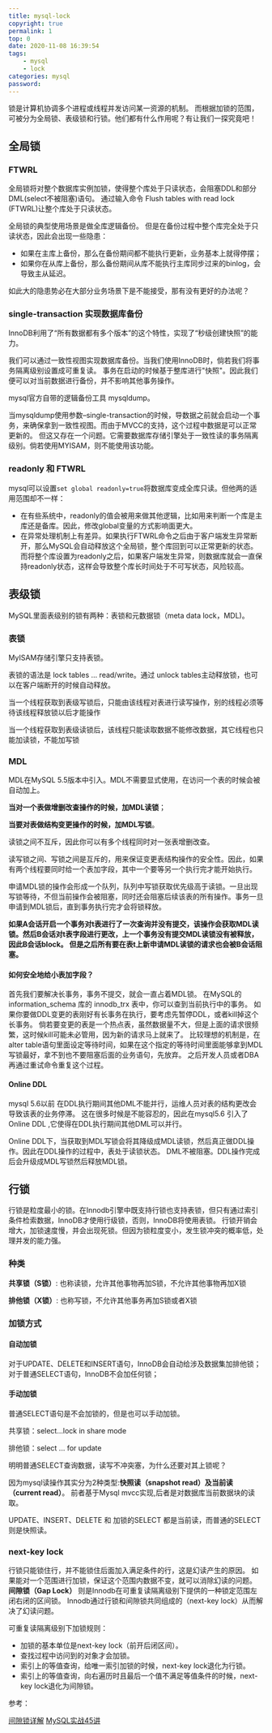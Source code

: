 ```yaml
---
title: mysql-lock
copyright: true
permalink: 1
top: 0
date: 2020-11-08 16:39:54
tags:
    - mysql
    - lock
categories: mysql
password:
---
```



锁是计算机协调多个进程或线程并发访问某一资源的机制。
而根据加锁的范围，可被分为全局锁、表级锁和行锁。他们都有什么作用呢？有让我们一探究竟吧！<!--more-->

## 全局锁

### FTWRL

全局锁将对整个数据库实例加锁，使得整个库处于只读状态，会阻塞DDL和部分DML(select不被阻塞)语句。
通过输入命令 Flush tables with read lock (FTWRL)让整个库处于只读状态。

全局锁的典型使用场景是做全库逻辑备份。
但是在备份过程中整个库完全处于只读状态，因此会出现一些隐患：
- 如果在主库上备份，那么在备份期间都不能执行更新，业务基本上就得停摆；
- 如果你在从库上备份，那么备份期间从库不能执行主库同步过来的binlog，会导致主从延迟。

如此大的隐患势必在大部分业务场景下是不能接受，那有没有更好的办法呢？
### single-transaction 实现数据库备份
InnoDB利用了“所有数据都有多个版本”的这个特性，实现了“秒级创建快照”的能力。


我们可以通过一致性视图实现数据库备份。当我们使用InnoDB时，倘若我们将事务隔离级别设置成可重复读。
事务在启动的时候基于整库进行"快照"。因此我们便可以对当前数据进行备份，并不影响其他事务操作。

mysql官方自带的逻辑备份工具 mysqldump。

当mysqldump使用参数–single-transaction的时候，导数据之前就会启动一个事务，来确保拿到一致性视图。而由于MVCC的支持，这个过程中数据是可以正常更新的。
但这又存在一个问题。它需要数据库存储引擎处于一致性读的事务隔离级别。倘若使用MYISAM，则不能使用该功能。

### readonly 和 FTWRL
mysql可以设置`set global readonly=true`将数据库变成全库只读。但他两的适用范围却不一样：
- 在有些系统中，readonly的值会被用来做其他逻辑，比如用来判断一个库是主库还是备库。因此，修改global变量的方式影响面更大。
- 在异常处理机制上有差异。如果执行FTWRL命令之后由于客户端发生异常断开，那么MySQL会自动释放这个全局锁，整个库回到可以正常更新的状态。
而将整个库设置为readonly之后，如果客户端发生异常，则数据库就会一直保持readonly状态，这样会导致整个库长时间处于不可写状态，风险较高。

## 表级锁
MySQL里面表级别的锁有两种：表锁和元数据锁（meta data lock，MDL)。

### 表锁

MyISAM存储引擎只支持表锁。

表锁的语法是 lock tables … read/write。通过 unlock tables主动释放锁，也可以在客户端断开的时候自动释放。

当一个线程获取到表级写锁后，只能由该线程对表进行读写操作，别的线程必须等待该线程释放锁以后才能操作

当一个线程获取到表级读锁后，该线程只能读取数据不能修改数据，其它线程也只能加读锁，不能加写锁

### MDL
MDL在MySQL 5.5版本中引入。MDL不需要显式使用，在访问一个表的时候会被自动加上。

**当对一个表做增删改查操作的时候，加MDL读锁**；

**当要对表做结构变更操作的时候，加MDL写锁**。


读锁之间不互斥，因此你可以有多个线程同时对一张表增删改查。

读写锁之间、写锁之间是互斥的，用来保证变更表结构操作的安全性。因此，如果有两个线程要同时给一个表加字段，其中一个要等另一个执行完才能开始执行。

申请MDL锁的操作会形成一个队列，队列中写锁获取优先级高于读锁。一旦出现写锁等待，不但当前操作会被阻塞，同时还会阻塞后续该表的所有操作。事务一旦申请到MDL锁后，直到事务执行完才会将锁释放。

**如果A会话开启一个事务对t表进行了一次查询并没有提交，该操作会获取MDL读锁。然后B会话对t表字段进行更改，上一个事务没有提交MDL读锁没有被释放，因此B会话block。
但是之后所有要在表t上新申请MDL读锁的请求也会被B会话阻塞。**

#### 如何安全地给小表加字段？

首先我们要解决长事务，事务不提交，就会一直占着MDL锁。
在MySQL的information_schema 库的 innodb_trx 表中，你可以查到当前执行中的事务。
如果你要做DDL变更的表刚好有长事务在执行，要考虑先暂停DDL，或者kill掉这个长事务。
倘若要变更的表是一个热点表，虽然数据量不大，但是上面的请求很频繁，这时候kill可能未必管用，因为新的请求马上就来了。
比较理想的机制是，在alter table语句里面设定等待时间，如果在这个指定的等待时间里面能够拿到MDL写锁最好，拿不到也不要阻塞后面的业务语句，先放弃。
之后开发人员或者DBA再通过重试命令重复这个过程。

#### Online DDL
mysql 5.6以前 在DDL执行期间其他DML不能并行，运维人员对表的结构更改会导致该表的业务停滞。
这在很多时候是不能容忍的，因此在mysql5.6 引入了Online DDL ,它使得在DDL执行期间其他DML可以并行。

Online DDL下，当获取到MDL写锁会将其降级成MDL读锁，然后真正做DDL操作。因此在DDL操作的过程中，表处于读锁状态。
DML不被阻塞。DDL操作完成后会升级成MDL写锁然后释放MDL锁。

## 行锁
行锁是粒度最小的锁。在Innodb引擎中既支持行锁也支持表锁，但只有通过索引条件检索数据，InnoDB才使用行级锁，否则，InnoDB将使用表锁。
行锁开销会增大，加锁速度慢，并会出现死锁。但因为锁粒度变小，发生锁冲突的概率低，处理并发的能力强。

### 种类
**共享锁（S锁）**: 也称读锁，允许其他事物再加S锁，不允许其他事物再加X锁

**排他锁（X锁）**: 也称写锁，不允许其他事务再加S锁或者X锁

### 加锁方式

#### 自动加锁
对于UPDATE、DELETE和INSERT语句，InnoDB会自动给涉及数据集加排他锁；
对于普通SELECT语句，InnoDB不会加任何锁；

#### 手动加锁
普通SELECT语句是不会加锁的，但是也可以手动加锁。

共享锁：select...lock in share mode

排他锁：select ... for update

明明普通SELECT查询数据，读写不冲突塞，为什么还要对其上锁呢？

因为mysql读操作其实分为2种类型:**快照读（snapshot read）**及**当前读（current read）**。
前者基于Mysql mvcc实现,后者是对数据库当前数据块的读取。

UPDATE、INSERT、DELETE 和 加锁的SELECT 都是当前读，而普通的SELECT则是快照读。

### next-key lock

行锁只能锁住行，并不能锁住后面加入满足条件的行，这是幻读产生的原因。
如果能对一个范围进行加锁，保证这个范围内数据不变，就可以消除幻读的问题。
**间隙锁（Gap Lock）** 则是Innodb在可重复读隔离级别下提供的一种锁定范围左闭右闭的区间锁。
Innodb通过行锁和间隙锁共同组成的（next-key lock）从而解决了幻读问题。

可重复读隔离级别下加锁规则：
- 加锁的基本单位是next-key lock（前开后闭区间）。
- 查找过程中访问到的对象才会加锁。
- 索引上的等值查询，给唯一索引加锁的时候，next-key lock退化为行锁。
- 索引上的等值查询，向右遍历时且最后一个值不满足等值条件的时候，next-key lock退化为间隙锁。


参考：

[间隙锁详解](https://www.jianshu.com/p/32904ee07e56)
[MySQL实战45讲](https://time.geekbang.org/column/intro/139)

